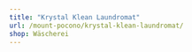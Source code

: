 ```yaml
---
title: "Krystal Klean Laundromat"
url: /mount-pocono/krystal-klean-laundromat/
shop: Wäscherei
---
```

